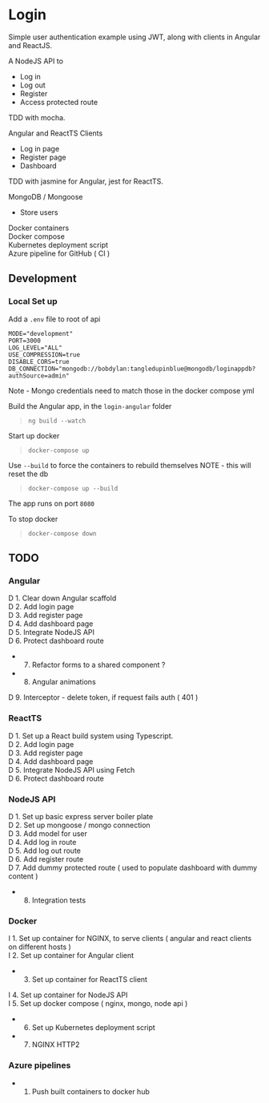 # Login

Simple user authentication example using JWT, along with clients in Angular and ReactJS.

A NodeJS API to
- Log in
- Log out
- Register
- Access protected route<br/>

TDD with mocha.

Angular and ReactTS Clients
- Log in page
- Register page
- Dashboard<br/>

TDD with jasmine for Angular, jest for ReactTS.

MongoDB / Mongoose
- Store users

Docker containers<br/>
Docker compose<br/>
Kubernetes deployment script<br/>
Azure pipeline for GitHub ( CI )

## Development

### Local Set up

Add a `.env` file to root of api
```
MODE="development"
PORT=3000
LOG_LEVEL="ALL"
USE_COMPRESSION=true
DISABLE_CORS=true
DB_CONNECTION="mongodb://bobdylan:tangledupinblue@mongodb/loginappdb?authSource=admin"
```
Note - Mongo credentials need to match those in the docker compose yml

Build the Angular app, in the `login-angular` folder
>`ng build --watch`

Start up docker
>`docker-compose up`

Use `--build` to force the containers to rebuild themselves
NOTE - this will reset the db
>`docker-compose up --build`

The app runs on port `8080`

To stop docker
>`docker-compose down`

## TODO

### Angular

D 1. Clear down Angular scaffold<br/>
D 2. Add login page<br/>
D 3. Add register page<br/>
D 4. Add dashboard page<br/>
D 5. Integrate NodeJS API<br/>
D 6. Protect dashboard route<br/>
- 7. Refactor forms to a shared component ?
- 8. Angular animations

D 9. Interceptor - delete token, if request fails auth ( 401 )

### ReactTS

D 1. Set up a React build system using Typescript.<br/>
D 2. Add login page<br/>
D 3. Add register page<br/>
D 4. Add dashboard page<br/>
D 5. Integrate NodeJS API using Fetch<br/>
D 6. Protect dashboard route

### NodeJS API

D 1. Set up basic express server boiler plate<br/>
D 2. Set up mongoose / mongo connection<br/>
D 3. Add model for user<br/>
D 4. Add log in route<br/>
D 5. Add log out route<br/>
D 6. Add register route<br/>
D 7. Add dummy protected route ( used to populate dashboard with dummy content )<br/>
- 8. Integration tests

### Docker

I 1. Set up container for NGINX, to serve clients ( angular and react clients on different hosts )<br/>
I 2. Set up container for Angular client<br/>
- 3. Set up container for ReactTS client<br/>

I 4. Set up container for NodeJS API<br/>
I 5. Set up docker compose ( nginx, mongo, node api )<br/>
- 6. Set up Kubernetes deployment script
- 7. NGINX HTTP2

### Azure pipelines

- 1. Push built containers to docker hub
